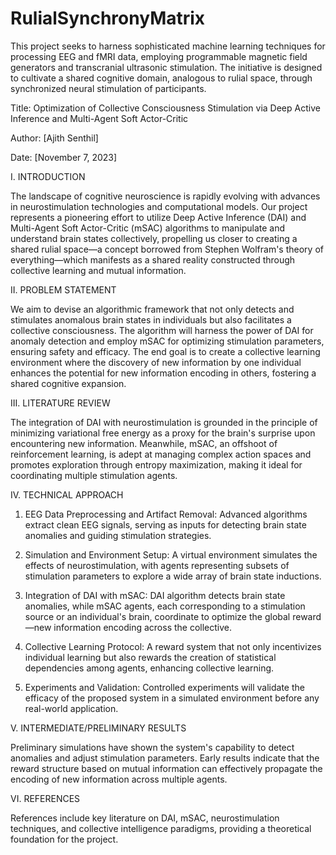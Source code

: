 # RulialSynchronyMatrix
This project seeks to harness sophisticated machine learning techniques for processing EEG and fMRI data, employing programmable magnetic field generators and transcranial ultrasonic stimulation. The initiative is designed to cultivate a shared cognitive domain, analogous to rulial space, through synchronized neural stimulation of participants.

Title:
Optimization of Collective Consciousness Stimulation via Deep Active Inference and Multi-Agent Soft Actor-Critic

Author:
[Ajith Senthil]

Date:
[November 7, 2023]

I. INTRODUCTION

The landscape of cognitive neuroscience is rapidly evolving with advances in neurostimulation technologies and computational models. Our project represents a pioneering effort to utilize Deep Active Inference (DAI) and Multi-Agent Soft Actor-Critic (mSAC) algorithms to manipulate and understand brain states collectively, propelling us closer to creating a shared rulial space—a concept borrowed from Stephen Wolfram's theory of everything—which manifests as a shared reality constructed through collective learning and mutual information.

II. PROBLEM STATEMENT

We aim to devise an algorithmic framework that not only detects and stimulates anomalous brain states in individuals but also facilitates a collective consciousness. The algorithm will harness the power of DAI for anomaly detection and employ mSAC for optimizing stimulation parameters, ensuring safety and efficacy. The end goal is to create a collective learning environment where the discovery of new information by one individual enhances the potential for new information encoding in others, fostering a shared cognitive expansion.

III. LITERATURE REVIEW

The integration of DAI with neurostimulation is grounded in the principle of minimizing variational free energy as a proxy for the brain's surprise upon encountering new information. Meanwhile, mSAC, an offshoot of reinforcement learning, is adept at managing complex action spaces and promotes exploration through entropy maximization, making it ideal for coordinating multiple stimulation agents.

IV. TECHNICAL APPROACH

1. EEG Data Preprocessing and Artifact Removal:
Advanced algorithms extract clean EEG signals, serving as inputs for detecting brain state anomalies and guiding stimulation strategies.

2. Simulation and Environment Setup:
A virtual environment simulates the effects of neurostimulation, with agents representing subsets of stimulation parameters to explore a wide array of brain state inductions.

3. Integration of DAI with mSAC:
DAI algorithm detects brain state anomalies, while mSAC agents, each corresponding to a stimulation source or an individual's brain, coordinate to optimize the global reward—new information encoding across the collective.

4. Collective Learning Protocol:
A reward system that not only incentivizes individual learning but also rewards the creation of statistical dependencies among agents, enhancing collective learning.

5. Experiments and Validation:
Controlled experiments will validate the efficacy of the proposed system in a simulated environment before any real-world application.

V. INTERMEDIATE/PRELIMINARY RESULTS

Preliminary simulations have shown the system's capability to detect anomalies and adjust stimulation parameters. Early results indicate that the reward structure based on mutual information can effectively propagate the encoding of new information across multiple agents.

VI. REFERENCES

References include key literature on DAI, mSAC, neurostimulation techniques, and collective intelligence paradigms, providing a theoretical foundation for the project.
